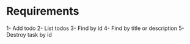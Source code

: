 # Requirements

1- Add todo
2- List todos
3- Find by id
4- Find by title or description
5- Destroy task by id
